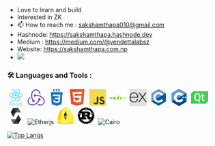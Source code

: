 - Love to learn and build
- Interested in ZK
- 📫 How to reach me : sakshamthapa010@gmail.com
- Hashnode: https://sakshamthapa.hashnode.dev
- Medium : https://medium.com/@vendettalabsz
- Website: https://sakshamthapa.com.np
- ![](https://komarev.com/ghpvc/?username=Saksham010&style=flat-square)
 


### :hammer_and_wrench: Languages and Tools :
<div>
  <img src="https://github.com/devicons/devicon/blob/master/icons/react/react-original-wordmark.svg" title="React" alt="React" width="40" height="40"/>&nbsp;
  <img src="https://github.com/devicons/devicon/blob/master/icons/redux/redux-original.svg" title="Redux" alt="Redux " width="40" height="40" />&nbsp;
  <img src="https://github.com/devicons/devicon/blob/master/icons/css3/css3-plain-wordmark.svg"  title="CSS3" alt="CSS" width="40" height="40"/>&nbsp;
  <img src="https://github.com/devicons/devicon/blob/master/icons/html5/html5-original.svg" title="HTML5" alt="HTML" width="40" height="40"/>&nbsp;
  <img src="https://github.com/devicons/devicon/blob/master/icons/javascript/javascript-original.svg" title="JavaScript" alt="JavaScript" width="40" height="40"/>&nbsp;
  <img src="https://github.com/devicons/devicon/blob/master/icons/nodejs/nodejs-plain-wordmark.svg" title="NodeJS" alt="NodeJS" width="40" height="40"/>&nbsp;
  <img src="https://github.com/Saksham010/Saksham010/blob/main/assets/express.png" title="ExpressJs" alt="ExpressJs" width="40" height="40"/>&nbsp;
  <img src="https://github.com/devicons/devicon/blob/master/icons/c/c-original.svg" title="C" alt="C" width="40" height="40"/>&nbsp;
  <img src="https://github.com/devicons/devicon/blob/master/icons/cplusplus/cplusplus-original.svg" title="C++" alt="C++" width="40" height="40"/>&nbsp;
  <img src="https://github.com/devicons/devicon/blob/master/icons/qt/qt-original.svg" title="QT" alt="QT" width="40" height="40"/>&nbsp;
   <img src="https://github.com/Saksham010/Saksham010/blob/main/assets/solidity.png" title="Solidity" alt="Solidity" width="40" height="40"/>&nbsp;
  <img src="https://avatars.githubusercontent.com/u/18492273?s=200&v=4" title="Etherjs" alt="Etherjs" width="40" height="40"/>&nbsp;
  <img src="https://github.com/Saksham010/Saksham010/blob/main/assets/hardhat-seeklogo.com.svg" title="Hardhat" alt="Hardhat" width="40" height="40"/>&nbsp;  
  <img src="https://github.com/devicons/devicon/blob/master/icons/rust/rust-plain.svg" title="Rust" alt="Rust" width="40" height="40"/>&nbsp; 
   <img src="https://www.cairo-lang.org/docs/_static/logo.png" title="Cairo" alt="Cairo" width="40" height="40"/>&nbsp; 
</div>

[![Top Langs](https://github-readme-stats.vercel.app/api/top-langs/?username=Saksham010&layout=compact)](https://github.com/Saksham010)
<!---
Saksham010/Saksham010 is a ✨ special ✨ repository because its `README.md` (this file) appears on your GitHub profile.
You can click the Preview link to take a look at your changes.
--->
